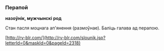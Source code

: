 ### Перапой
**назоўнік, мужчынскі род**

Стан пасля моцнага ап'янення (размоўнае). Баліць галава ад перапою.

<a rel="author">[http://rv-blr.com/](http://rv-blr.com/slounik.jsp?letterId=0&maskId=0&pageId=2318)</a>
